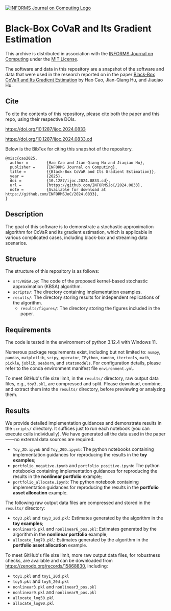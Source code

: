 [![INFORMS Journal on Computing Logo](https://INFORMSJoC.github.io/logos/INFORMS_Journal_on_Computing_Header.jpg)](https://pubsonline.informs.org/journal/ijoc)

# Black-Box CoVaR and Its Gradient Estimation

This archive is distributed in association with the [INFORMS Journal on
Computing](https://pubsonline.informs.org/journal/ijoc) under the [MIT License](LICENSE).

The software and data in this repository are a snapshot of the software and data
that were used in the research reported on in the paper 
[Black-Box CoVaR and Its Gradient Estimation](https://doi.org/10.1287/ijoc.2024.0833) by Hao Cao, Jian-Qiang Hu, and Jiaqiao Hu. 

## Cite

To cite the contents of this repository, please cite both the paper and this repo, using their respective DOIs.

https://doi.org/10.1287/ijoc.2024.0833

https://doi.org/10.1287/ijoc.2024.0833.cd

Below is the BibTex for citing this snapshot of the repository.

```
@misc{cao2025,
  author =        {Hao Cao and Jian-Qiang Hu and Jiaqiao Hu},
  publisher =     {INFORMS Journal on Computing},
  title =         {{Black-Box CoVaR and Its Gradient Estimation}},
  year =          {2025},
  doi =           {10.1287/ijoc.2024.0833.cd},
  url =           {https://github.com/INFORMSJoC/2024.0833},
  note =          {Available for download at https://github.com/INFORMSJoC/2024.0833},
}  
```

## Description

The goal of this software is to demonstrate a stochastic approximation algorithm 
for CoVaR and its gradient estimation, which is applicable in various complicated cases, 
including black-box and streaming data scenarios.

## Structure

The structure of this repository is as follows:
- `src/KBSA.py`: The code of the proposed kernel-based stochastic approximation (KBSA) algorithm.
- `scripts/`: The directory containing implementation examples.
- `results/`: The directory storing results for independent replications of the algorithm.
  - `results/figures/`: The directory storing the figures included in the paper.

## Requirements
The code is tested in the environment of python 3.12.4 with Windows 11.  

Numerous package requirements exist, including but not limited to: 
`numpy`, `pandas`, `matplotlib`, `scipy`, `operator`, `IPython`, 
`random`, `itertools`, `math`, `pickle`, `joblib`, `seaborn`, and `statsmodels`. 
For configuration details, please refer to the conda environment manifest file `environment.yml`.

To meet GitHub's file size limit, in the `results/` directory, raw output data files, 
e.g., `toy3.pkl`, are compressed and split. 
Please download, combine, and extract them into the `results/` directory, 
before previewing or analyzing them.

## Results
We provide detailed implementation guidances and demonstrate results 
in the `scripts/` directory. It suffices just to run each notebook (you can execute cells individually). 
We have generated all the data used in the paper——no external data sources are required. 
- `Toy_2D.ipynb` and `Toy_20D.ipynb`: The python notebooks containing implementation guidances
for reproducing the results in the **toy examples**;
- `portfolio_negative.ipynb` and `portfolio_positive.ipynb`: The python notebooks containing implementation guidances
for reproducing the results in the **nonlinear portfolio** example;
- `portfolio_allocate.ipynb`: The python notebook containing implementation guidances
for reproducing the results in the **portfolio asset allocation** example.

The following raw output data files are compressed and stored in the `results/` directory:
- `toy3.pkl` and `toy3_20d.pkl`: Estimates generated by the algorithm in the **toy examples**;
- `nonlinear6.pkl` and `nonlinear6_pos.pkl`: Estimates generated by the algorithm in the **nonlinear portfolio** example;
- `allocate_log70.pkl`: Estimates generated by the algorithm in the **portfolio asset allocation** example.

To meet GitHub's file size limit, more raw output data files, for robustness checks, 
are available and can be downloaded from https://zenodo.org/records/15868830, including:
- `toy1.pkl` and `toy1_20d.pkl`
- `toy5.pkl` and `toy5_20d.pkl`
- `nonlinear3.pkl` and `nonlinear3_pos.pkl`
- `nonlinear9.pkl` and `nonlinear9_pos.pkl`
- `allocate_log50.pkl`
- `allocate_log90.pkl`
